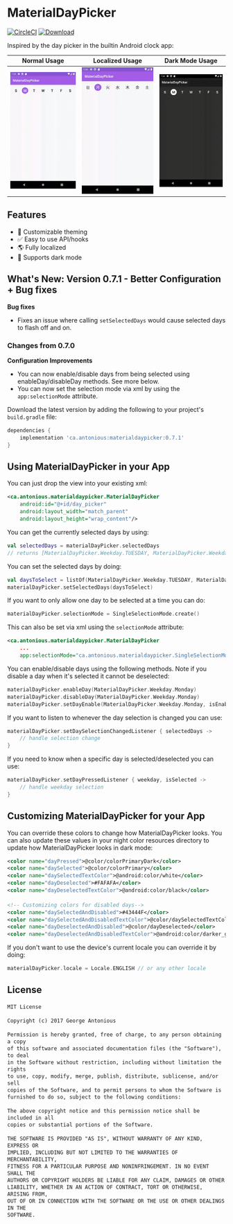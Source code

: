 # MaterialDayPicker

[![CircleCI](https://circleci.com/gh/gantonious/MaterialDayPicker.svg?style=svg)](https://circleci.com/gh/gantonious/MaterialDayPicker) [![Download](https://api.bintray.com/packages/gantonious/maven/materialdaypicker/images/download.svg)](https://bintray.com/gantonious/maven/materialdaypicker/_latestVersion)

Inspired by the day picker in the builtin Android clock app:

|Normal Usage|Localized Usage|Dark Mode Usage|
|---|---|---|
|![Default Usage](screenshots/default_usage.gif)|![Localized Usage](screenshots/localized_usage.gif)|![Dark Mode Usage](screenshots/dark_mode_usage.gif)|


## Features
- 🎨 Customizable theming
- ✅ Easy to use API/hooks
- 🌎 Fully localized
- 👻 Supports dark mode

## What's New: Version 0.7.1 - Better Configuration + Bug fixes

**Bug fixes**
- Fixes an issue where calling `setSelectedDays` would cause selected days to flash off and on.

### Changes from 0.7.0

**Configuration Improvements**
- You can now enable/disable days from being selected using enableDay/disableDay methods. See more below.
- You can now set the selection mode via xml by using the `app:selectionMode` attribute.

Download the latest version by adding the following to your project's `build.gradle` file:

```groovy
dependencies {
    implementation 'ca.antonious:materialdaypicker:0.7.1'
}
```

## Using MaterialDayPicker in your App

You can just drop the view into your existing xml:

```xml
<ca.antonious.materialdaypicker.MaterialDayPicker
    android:id="@+id/day_picker"
    android:layout_width="match_parent"
    android:layout_height="wrap_content"/>
```

You can get the currently selected days by using:

```kotlin
val selectedDays = materialDayPicker.selectedDays
// returns [MaterialDayPicker.Weekday.TUESDAY, MaterialDayPicker.Weekday.FRIDAY]
```

You can set the selected days by doing:

```kotlin
val daysToSelect = listOf(MaterialDayPicker.Weekday.TUESDAY, MaterialDayPicker.Weekday.FRIDAY)
materialDayPicker.setSelectedDays(daysToSelect)
```

If you want to only allow one day to be selected at a time you can do:

```kotlin
materialDayPicker.selectionMode = SingleSelectionMode.create()
```

This can also be set via xml using the `selectionMode` attribute:

```xml
<ca.antonious.materialdaypicker.MaterialDayPicker
    ...
    app:selectionMode="ca.antonious.materialdaypicker.SingleSelectionMode"/>
```

You can enable/disable days using the following methods. Note if you disable a day when it's selected it cannot be deselected:

```kotlin
materialDayPicker.enableDay(MaterialDayPicker.Weekday.Monday)
materialDayPicker.disableDay(MaterialDayPicker.Weekday.Monday)
materialDayPicker.setDayEnable(MaterialDayPicker.Weekday.Monday, isEnabled = false)
```

If you want to listen to whenever the day selection is changed you can use:

```kotlin
materialDayPicker.setDaySelectionChangedListener { selectedDays ->
    // handle selection change
}
```

If you need to know when a specific day is selected/deselected you can use:


```kotlin
materialDayPicker.setDayPressedListener { weekday, isSelected ->
    // handle weekday selection
}
```

## Customizing MaterialDayPicker for your App

You can override these colors to change how MaterialDayPicker looks. You can also update these values in your night color resources directory to update how MaterialDayPicker looks in dark mode:

```xml
<color name="dayPressed">@color/colorPrimaryDark</color>
<color name="daySelected">@color/colorPrimary</color>
<color name="daySelectedTextColor">@android:color/white</color>
<color name="dayDeselected">#FAFAFA</color>
<color name="dayDeselectedTextColor">@android:color/black</color>

<!-- Customizing colors for disabled days-->
<color name="daySelectedAndDisabled">#43444F</color>
<color name="daySelectedAndDisabledTextColor">@color/daySelectedTextColor</color>
<color name="dayDeselectedAndDisabled">@color/dayDeselected</color>
<color name="dayDeselectedAndDisabledTextColor">@android:color/darker_gray</color>
```

If you don't want to use the device's current locale you can override it by doing:

```kotlin
materialDayPicker.locale = Locale.ENGLISH // or any other locale
```

## License

```
MIT License

Copyright (c) 2017 George Antonious

Permission is hereby granted, free of charge, to any person obtaining a copy
of this software and associated documentation files (the "Software"), to deal
in the Software without restriction, including without limitation the rights
to use, copy, modify, merge, publish, distribute, sublicense, and/or sell
copies of the Software, and to permit persons to whom the Software is
furnished to do so, subject to the following conditions:

The above copyright notice and this permission notice shall be included in all
copies or substantial portions of the Software.

THE SOFTWARE IS PROVIDED "AS IS", WITHOUT WARRANTY OF ANY KIND, EXPRESS OR
IMPLIED, INCLUDING BUT NOT LIMITED TO THE WARRANTIES OF MERCHANTABILITY,
FITNESS FOR A PARTICULAR PURPOSE AND NONINFRINGEMENT. IN NO EVENT SHALL THE
AUTHORS OR COPYRIGHT HOLDERS BE LIABLE FOR ANY CLAIM, DAMAGES OR OTHER
LIABILITY, WHETHER IN AN ACTION OF CONTRACT, TORT OR OTHERWISE, ARISING FROM,
OUT OF OR IN CONNECTION WITH THE SOFTWARE OR THE USE OR OTHER DEALINGS IN THE
SOFTWARE.
```
